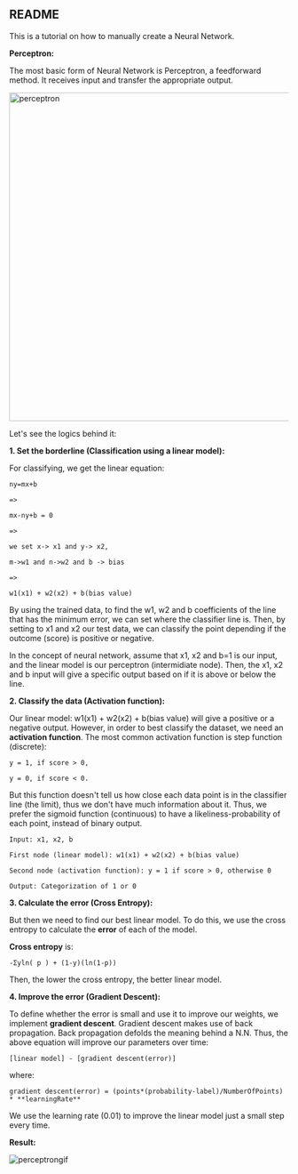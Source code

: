 ## README
This is a tutorial on how to manually create a Neural Network.

**Perceptron:**

The most basic form of Neural Network is Perceptron, a feedforward method.
It receives input and transfer the appropriate output. 

<img width="591" alt="perceptron" src="https://user-images.githubusercontent.com/34197007/79576404-81083c00-80c3-11ea-98dd-beb4f3a222a4.PNG">

Let's see the logics behind it:


**1. Set the borderline (Classification using a linear model):**

For classifying, we get the linear equation:

```
ny=mx+b

=>

mx-ny+b = 0

=>

we set x-> x1 and y-> x2,

m->w1 and n->w2 and b -> bias

=>

w1(x1) + w2(x2) + b(bias value)
```

By using the trained data, to find the w1, w2 and b coefficients of the line that has the minimum error, we can set where the classifier line is. Then, by setting to x1 and x2 our test data, we can classify the point depending if the outcome (score) is positive or negative.

In the concept of neural network, assume that x1, x2 and b=1 is our input, and the linear model is our perceptron (intermidiate node). Then, the x1, x2 and b input will give a specific output based on if it is above or below the line. 



**2. Classify the data (Activation function):**

Our linear model: w1(x1) + w2(x2) + b(bias value) will give a positive or a negative output. However, in order to best classify the dataset, we need an **activation function**. The most common activation function is step function (discrete):

```
y = 1, if score > 0,

y = 0, if score < 0.
```

But this function doesn't tell us how close each data point is in the classifier line (the limit), thus we don't have much information about it.
Thus, we prefer the sigmoid function (continuous) to have a likeliness-probability of each point, instead of binary output.

```
Input: x1, x2, b

First node (linear model): w1(x1) + w2(x2) + b(bias value)

Second node (activation function): y = 1 if score > 0, otherwise 0

Output: Categorization of 1 or 0
```



**3. Calculate the error (Cross Entropy):**

But then we need to find our best linear model. To do this, we use the cross entropy to calculate the **error** of each of the model.

**Cross entropy** is: 

`-Σyln( p ) + (1-y)(ln(1-p))`

Then, the lower the cross entropy, the better linear model.



**4. Improve the error (Gradient Descent):**

To define whether the error is small and use it to improve our weights, we implement **gradient descent**. Gradient descent makes use of back propagation. Back propagation defolds the meaning behind a N.N. 
Thus, the above equation will improve our parameters over time:

`[linear model] - [gradient descent(error)]`

where:

`gradient descent(error) = (points*(probability-label)/NumberOfPoints) * **learningRate**`

We use the learning rate (0.01) to improve the linear model just a small step every time.


**Result:**

![perceptrongif](https://user-images.githubusercontent.com/34197007/79576399-7f3e7880-80c3-11ea-88e4-74556b80943f.gif)
